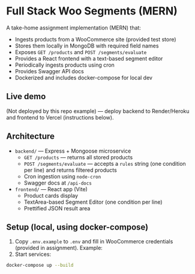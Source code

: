# Full Stack Woo Segments (MERN)

A take-home assignment implementation (MERN) that:

- Ingests products from a WooCommerce site (provided test store)
- Stores them locally in MongoDB with required field names
- Exposes `GET /products` and `POST /segments/evaluate`
- Provides a React frontend with a text-based segment editor
- Periodically ingests products using cron
- Provides Swagger API docs
- Dockerized and includes docker-compose for local dev

## Live demo

(Not deployed by this repo example) — deploy backend to Render/Heroku and frontend to Vercel (instructions below).

## Architecture

- `backend/` — Express + Mongoose microservice
  - `GET /products` — returns all stored products
  - `POST /segments/evaluate` — accepts a `rules` string (one condition per line) and returns filtered products
  - Cron ingestion using `node-cron`
  - Swagger docs at `/api-docs`
- `frontend/` — React app (Vite)
  - Product cards display
  - TextArea-based Segment Editor (one condition per line)
  - Prettified JSON result area

## Setup (local, using docker-compose)

1. Copy `.env.example` to `.env` and fill in WooCommerce credentials (provided in assignment). Example:
2. Start services:

```bash
docker-compose up --build
```
